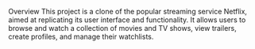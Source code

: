 Overview
This project is a clone of the popular streaming service Netflix, aimed at replicating its user interface and functionality. It allows users to browse and watch a collection of movies and TV shows, view trailers, create profiles, and manage their watchlists.
